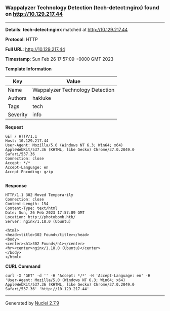 ### Wappalyzer Technology Detection (tech-detect:nginx) found on http://10.129.217.44
---
**Details**: **tech-detect:nginx**  matched at http://10.129.217.44

**Protocol**: HTTP

**Full URL**: http://10.129.217.44

**Timestamp**: Sun Feb 26 17:57:09 +0000 GMT 2023

**Template Information**

| Key | Value |
|---|---|
| Name | Wappalyzer Technology Detection |
| Authors | hakluke |
| Tags | tech |
| Severity | info |

**Request**
```http
GET / HTTP/1.1
Host: 10.129.217.44
User-Agent: Mozilla/5.0 (Windows NT 6.3; Win64; x64) AppleWebKit/537.36 (KHTML, like Gecko) Chrome/37.0.2049.0 Safari/537.36
Connection: close
Accept: */*
Accept-Language: en
Accept-Encoding: gzip


```

**Response**
```http
HTTP/1.1 302 Moved Temporarily
Connection: close
Content-Length: 154
Content-Type: text/html
Date: Sun, 26 Feb 2023 17:57:09 GMT
Location: http://photobomb.htb/
Server: nginx/1.18.0 (Ubuntu)

<html>
<head><title>302 Found</title></head>
<body>
<center><h1>302 Found</h1></center>
<hr><center>nginx/1.18.0 (Ubuntu)</center>
</body>
</html>

```


**CURL Command**
```
curl -X 'GET' -d '' -H 'Accept: */*' -H 'Accept-Language: en' -H 'User-Agent: Mozilla/5.0 (Windows NT 6.3; Win64; x64) AppleWebKit/537.36 (KHTML, like Gecko) Chrome/37.0.2049.0 Safari/537.36' 'http://10.129.217.44'
```
---
Generated by [Nuclei 2.7.9](https://github.com/projectdiscovery/nuclei)